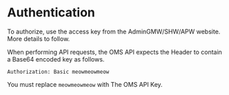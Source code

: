 # Authentication

To authorize, use the access key from the AdminGMW/SHW/APW website. More details to follow.

When performing API requests, the OMS API expects the Header to contain a Base64 encoded key as follows.

`Authorization: Basic meowmeowmeow`

<aside class="notice">
You must replace <code>meowmeowmeow</code> with The OMS API Key.
</aside>
